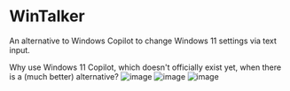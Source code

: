 # WinTalker
An alternative to Windows Copilot to change Windows 11 settings via text input.

Why use Windows 11 Copilot, which doesn't officially exist yet, when there is a (much better) alternative?
![image](https://github.com/SchBenedikt/WinTalker/assets/137323528/41be608b-3c77-4fbf-91d3-1abba3561c86)
![image](https://github.com/SchBenedikt/WinTalker/assets/137323528/729f8dc5-16ab-40dc-a356-6244583570bf)
![image](https://github.com/SchBenedikt/WinTalker/assets/137323528/1a1d6f83-2711-479e-b541-c61785468dca)
